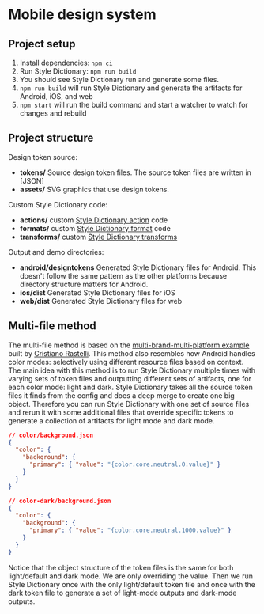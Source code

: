 # Mobile design system

## Project setup

1. Install dependencies: `npm ci`
1. Run Style Dictionary: `npm run build`
1. You should see Style Dictionary run and generate some files.
1. `npm run build` will run Style Dictionary and generate the artifacts for Android, iOS, and web
1. `npm start` will run the build command and start a watcher to watch for changes and rebuild

## Project structure

Design token source:
* **tokens/** Source design token files. The source token files are written in [JSON]
* **assets/** SVG graphics that use design tokens.

Custom Style Dictionary code:
* **actions/** custom [Style Dictionary action](https://amzn.github.io/style-dictionary/#/actions) code
* **formats/** custom [Style Dictionary format](https://amzn.github.io/style-dictionary/#/formats) code
* **transforms/** custom [Style Dictionary transforms](https://amzn.github.io/style-dictionary/#/transforms)

Output and demo directories:
* **android/designtokens** Generated Style Dictionary files for Android. This doesn't follow the same pattern as the other platforms because directory structure matters for Android.
* **ios/dist** Generated Style Dictionary files for iOS
* **web/dist** Generated Style Dictionary files for web

## Multi-file method

The multi-file method is based on the [multi-brand-multi-platform example](https://github.com/amzn/style-dictionary/tree/main/examples/advanced/multi-brand-multi-platform) built by [Cristiano Rastelli](https://twitter.com/areaweb). This method also resembles how Android handles color modes: selectively using different resource files based on context. The main idea with this method is to run Style Dictionary multiple times with varying sets of token files and outputting different sets of artifacts, one for each color mode: light and dark. Style Dictionary takes all the source token files it finds from the config and does a deep merge to create one big object. Therefore you can run Style Dictionary with one set of source files and rerun it with some additional files that override specific tokens to generate a collection of artifacts for light mode and dark mode.

```json
// color/background.json
{
  "color": {
    "background": {
      "primary": { "value": "{color.core.neutral.0.value}" }
    }
  }
}
```

```json
// color-dark/background.json
{
  "color": {
    "background": {
      "primary": { "value": "{color.core.neutral.1000.value}" }
    }
  }
}
```

Notice that the object structure of the token files is the same for both light/default and dark mode. We are only overriding the value. Then we run Style Dictionary once with the only light/default token file and once with the dark token file to generate a set of light-mode outputs and dark-mode outputs.
